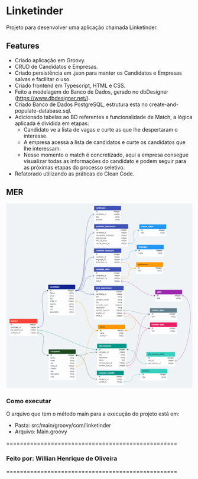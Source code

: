 # Linketinder

Projeto para desenvolver uma aplicação chamada Linketinder.

## Features
* Criado aplicação em Groovy.
* CRUD de Candidatos e Empresas.
* Criado persistência em .json para manter os Candidatos e Empresas salvas e facilitar o uso.
* Criado frontend em Typescript, HTML e CSS.
* Feito a modelagem do Banco de Dados, gerado no dbDesigner (https://www.dbdesigner.net/).
* Criado Banco de Dados PostgreSQL, estrutura esta no create-and-populate-database.sql.
* Adicionado tabelas ao BD referentes a funcionalidade de Match, a lógica aplicada é dividida em etapas:
   * Candidato ve a lista de vagas e curte as que lhe despertaram o interesse.
   * A empresa acessa a lista de candidatos e curte os candidatos que lhe interessam.
   * Nesse momento o match é concretizado, aqui a empresa consegue visualizar todas as informações do candidato e podem seguir para as próximas etapas do processo seletivo.
* Refatorado utilizando as práticas do Clean Code.

## MER
<img src="MER.png">

### Como executar
O arquivo que tem o método main para a execução do projeto está em:

* Pasta: src/main/groovy/com/linketinder
* Arquivo: Main.groovy

==================================================
### Feito por: Willian Henrique de Oliveira
==================================================
